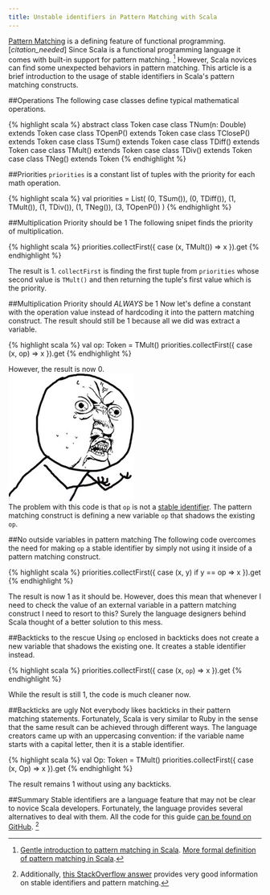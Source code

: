 ```yaml
---
title: Unstable identifiers in Pattern Matching with Scala
---
```


[Pattern Matching](https://en.m.wikipedia.org/wiki/Pattern_matching) is a defining feature of functional programming. [*citation_needed*] Since Scala is a functional programming language it comes with built-in support for pattern matching. [^pattern_matching] However, Scala novices can find some unexpected behaviors in pattern matching. This article is a brief introduction to the usage of stable identifiers in Scala's pattern matching constructs.

##Operations
The following case classes define typical mathematical operations.  

{% highlight scala %}
abstract class Token
case class TNum(n: Double) extends Token
case class TOpenP() extends Token
case class TCloseP() extends Token
case class TSum() extends Token
case class TDiff() extends Token
case class TMult() extends Token
case class TDiv() extends Token
case class TNeg() extends Token
{% endhighlight %}

##Priorities
`priorities` is a constant list of tuples with the priority for each math operation.  

{% highlight scala %}
val priorities = List(
    (0, TSum()),
    (0, TDiff()),
    (1, TMult()),
    (1, TDiv()),
    (1, TNeg()),
    (3, TOpenP())
)
{% endhighlight %}

##Multiplication Priority should be 1
The following snipet finds the priority of multiplication.  

{% highlight scala %}
priorities.collectFirst({ case (x, TMult()) => x }).get
{% endhighlight %}

The result is 1. `collectFirst` is finding the first tuple from `priorities` whose second value is `TMult()` and then returning the tuple's first value which is the priority.

##Multiplication Priority should *ALWAYS* be 1
Now let's define a constant with the operation value instead of hardcoding it into the pattern matching construct. The result should still be 1 because all we did was extract a variable.  

{% highlight scala %}
val op: Token = TMult()
priorities.collectFirst({ case (x, op) => x }).get
{% endhighlight %}

However, the result is now 0.  
![Why!!!](/images/stable-identifiers/y-u-no-guy.jpg)  
The problem with this code is that `op` is not a [stable identifier](http://www.scala-lang.org/files/archive/spec/2.11/08-pattern-matching.html#stable-identifier-patterns). The pattern matching construct is defining a new variable `op` that shadows the existing `op`. 

##No outside variables in pattern matching
The following code overcomes the need for making `op` a stable identifier by simply not using it inside of a pattern matching construct.  

{% highlight scala %}
priorities.collectFirst({ case (x, y) if y == op => x }).get
{% endhighlight %}

The result is now 1 as it should be. However, does this mean that whenever I need to check the value of an external variable in a pattern matching construct I need to resort to this? Surely the language designers behind Scala thought of a better solution to this mess.

##Backticks to the rescue
Using `op` enclosed in backticks does not create a new variable that shadows the existing one. It creates a stable identifier instead.  

{% highlight scala %}
priorities.collectFirst({ case (x, `op`) => x }).get
{% endhighlight %}

While the result is still 1, the code is much cleaner now.

##Backticks are ugly
Not everybody likes backticks in their pattern matching statements. Fortunately, Scala is very similar to Ruby in the sense that the same result can be achieved through different ways. The language creators came up with an uppercasing convention: if the variable name starts with a capital letter, then it is a stable identifier.

{% highlight scala %}
val Op: Token = TMult()
priorities.collectFirst({ case (x, Op) => x }).get
{% endhighlight %}

The result remains 1 without using any backticks.

##Summary
Stable identifiers are a language feature that may not be clear to novice Scala developers. Fortunately, the language provides several alternatives to deal with them. All the code for this guide [can be found on GitHub](https://gist.github.com/camilin87/718451d75e4b0fd3325a). [^extra_info]


[^pattern_matching]: [Gentle introduction to pattern matching in Scala](http://docs.scala-lang.org/tutorials/tour/pattern-matching.html). [More formal definition of pattern matching in Scala](http://www.scala-lang.org/files/archive/spec/2.11/08-pattern-matching.html).

[^extra_info]: Additionally, [this StackOverflow answer](http://stackoverflow.com/questions/7078022/why-does-pattern-matching-in-scala-not-work-with-variables) provides very good information on stable identifiers and pattern matching.
